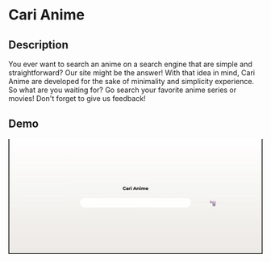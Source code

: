 # Cari Anime

## Description
You ever want to search an anime on a search engine that are simple and straightforward? Our site might be the answer! With that idea in mind, Cari Anime are developed for the sake of minimality and simplicity experience. So what are you waiting for? Go search your favorite anime series or movies! Don't forget to give us feedback!

## Demo
![Demo](assets/demo/cari-anime-demo.gif)
